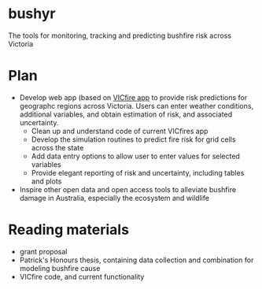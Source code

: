 # bushyr
The tools for monitoring, tracking and predicting bushfire risk across Victoria

# Plan

- Develop web app (based on [VICfire app](https://ebsmonash.shinyapps.io/VICfire/) to provide risk predictions for geographc regions across Victoria. Users can enter weather conditions, additional variables, and obtain estimation of risk, and associated uncertainty. 
    - Clean up and understand code of current VICfires app
    - Develop the simulation routines to predict fire risk for grid cells across the state
    - Add data entry options to allow user to enter values for selected variables
    - Provide elegant reporting of risk and uncertainty, including tables and plots
- Inspire other open data and open access tools to alleviate bushfire damage in Australia, especially the ecosystem and wildlife

# Reading materials

- grant proposal
- Patrick's Honours thesis, containing data collection and combination for modeling bushfire cause
- VICfire code, and current functionality


